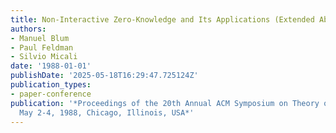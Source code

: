 ```yaml
---
title: Non-Interactive Zero-Knowledge and Its Applications (Extended Abstract)
authors:
- Manuel Blum
- Paul Feldman
- Silvio Micali
date: '1988-01-01'
publishDate: '2025-05-18T16:29:47.725124Z'
publication_types:
- paper-conference
publication: '*Proceedings of the 20th Annual ACM Symposium on Theory of Computing,
  May 2-4, 1988, Chicago, Illinois, USA*'
---
```

